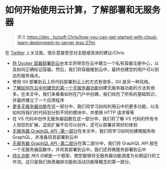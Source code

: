 # 如何开始使用云计算，了解部署和无服务器

> 原文:[https://dev . to/soft Chris/how-you-can-get-started-with-cloud-learn-deployment-to-server less-27mj](https://dev.to/softchris/how-you-can-get-started-with-cloud-learn-deployment-to-serverless-27mj)

在 [Twitter](https://twitter.com/chris_noring) 上关注我，很乐意接受您对主题或改进的建议/Chris

*   [将 Docker 容器部署到云中](https://dev.to/azure/all-your-containers-are-belong-to-usdeploying-to-microsoft-azure-7dm)本文将带您在云中建立一个私有容器注册中心，以及如何正确标记容器。然后，我们将容器推到云中，最终创建您的用户可以到达的服务端点。
*   使用 Git 部署到云上将代码部署到云上的方式有很多，Git 是另一种风格。
*   [了解如何在云中创建您的第一个无服务器功能](https://dev.to/azure/serverless-from-the-beginning-using-azure-functions-azure-portal-part-i-28o1)创建无服务器功能的方法有很多。在本文中，我们来看看如何在门户中创建。我们经历了所有的基础知识，并最终建立了一个应用程序
*   [更多无服务器功能](https://dev.to/azure/serverless-from-the-beginning-part-ii-getting-to-know-your-portal-ide-101k)在这一部分中，我们将学习如何利用云中的更多功能，以及如何将我们的代码划分到不同的模块中，并使用 HTTP 请求等等
*   在 VS 代码中创作无服务器函数在这一部分中，我们将了解 VS 代码的所有令人惊叹的扩展，这些扩展不仅可以创作，还可以部署非常好的体验
*   [无服务器 GraphQL API -第一部分](https://dev.to/azure/learn-how-you-can-build-a-serverless-graphql-api-on-top-of-a-microservice-architecture-233g)在本文中，我们将学习如何创建微服务和 GraphQL，并准备将其部署到云中
*   [无服务器 GraphQL API -第二部分](https://dev.to/azure/learn-how-you-can-build-a-serverless-graphql-api-on-top-of-a-microservice-architecture-part-ii-deploy-it-to-the-cloud-26b6)在第二部分中，我们将 GraphQL API 放在一个无服务器函数中，并将其部署到云中。我们还将微服务部署到云中
*   [持久功能](https://dev.to/azure/durable-functions-stateful-long-running-functions-in-serverless-part-i-5bm) *持久功能*是一个框架，使您能够将无服务器功能调度为长期运行的工作流。这只是我们熟悉编排功能和活动功能等概念的第一部分。